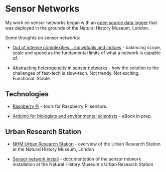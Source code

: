 # Sensor Networks

My work on sensor networks began with an [open source data logger](https://doi.org/10.3897/BDJ.2.e1059) that was deployed in the grounds of the Natural History Museum, London.

Some thoughts on sensor networks:

- [Out of intense complexities… individuals and indices](https://medium.ebaker.me.uk/out-of-intense-complexities-individuals-and-indices-46df4e962c9b) - balancing scope, scale and speed as the fundamental limits of what a network is capable of.

- [Abstracting heterogeneity in sensor networks](https://medium.ebaker.me.uk/sensor-networks-1-abstracting-heterogeneity-319c0c41c9fa) - how the solution to the challenges of fast-tech is slow-tech. Not trendy. Not exciting. Functional. Stable.

## Technologies

- [Raspberry Pi](/raspberrypi) - tools for Raspberry Pi sensors.

- [Arduino for biologists and environmental scientists](https://arduino.wildlife.systems) - eBook in prep.

## Urban Research Station

- [NHM Urban Research Station](/urban-research-station.md) - overview of the Urban Research Station at the Natural History Museum, London

- [Sensor network install](/notes/sensor-network-install) - documentation of the sensor network installation at the Natural History Museum's Urban Research Station
